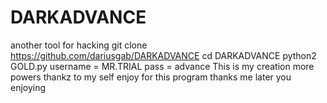 # DARKADVANCE
another tool for hacking
git clone https://github.com/dariusgab/DARKADVANCE
cd DARKADVANCE
python2 GOLD.py
username = MR.TRIAL
pass = advance
This is my creation more powers thankz to my self 
enjoy for this program thanks me later you enjoying
